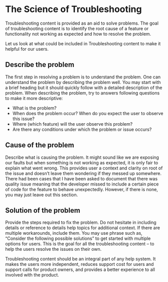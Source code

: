 # The Science of Troubleshooting

Troubleshooting content is provided as an aid to solve problems. The goal of troubleshooting content is to identify the root cause of a feature or functionality not working as expected and how to resolve the problem.

Let us look at what could be included in Troubleshooting content to make it helpful for our users.

## Describe the problem

The first step in resolving a problem is to understand the problem. One can understand the problem by describing the problem well. You may start with a brief heading but it should quickly follow with a detailed description of the problem. When describing the problem, try to answers following questions to make it more descriptive:

- What is the problem?
- When does the problem occur? When do you expect the user to observe this issue?
- Where (which feature) will the user observe this problem?
- Are there any conditions under which the problem or issue occurs?

## Cause of the problem

Describe what is causing the problem. It might sound like we are exposing our faults but when something is not working as expected, it is only fair to explain what went wrong. This provides user a context and clarity on root of the issue and doesn’t leave them wondering if they messed up somewhere. There had been cases that I have been asked to document that there was quality issue meaning that the developer missed to include a certain piece of code for the feature to behave unexpectedly. However, if there is none, you may just leave out this section.

## Solution of the problem

Provide the steps required to fix the problem. Do not hesitate in including details or reference to details help topics for additional context. If there are multiple workarounds, include them. You may use phrase such as, “Consider the following possible solutions” to get started with multiple options for users. This is the goal for all the troubleshooting content – to help the users resolve the issues on their own.

Troubleshooting content should be an integral part of any help system. It makes the users more independent, reduces support cost for users and support calls for product owners, and provides a better experience to all involved with the product.
